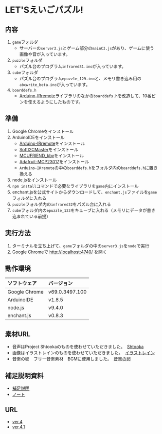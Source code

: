 # LET'Sえいごパズル!

## 内容

1. `game`フォルダ
	- サーバーの`server3.js`とゲーム部分の`mainC3.js`があり、ゲームに使う画像や音が入っています。
2. `puzzle`フォルダ
    - パズル台のプログラム`infrared31.ino`が入っています。
3. `cube`フォルダ
    - パズル台のプログラム`epuzzle_129.ino`と、メモリ書き込み用の`abcwrite_beta.ino`が入っています。
4. `boarddefs.h`
    - [Arduino-IRremote](https://github.com/z3t0/Arduino-IRremote)ライブラリのなかの`boarddefs.h`を改造して、10番ピンを使えるようにしたものです。

## 準備

1. Google Chromeをインストール
2. ArduinoIDEをインストール
    - [Arduino-IRremote](https://github.com/z3t0/Arduino-IRremote)をインストール
    - [SoftI2CMaster](https://github.com/felias-fogg/SoftI2CMaster)をインストール
    - [MCUFRIEND_kbv](https://github.com/prenticedavid/MCUFRIEND_kbv)をインストール
    - [Adafruit-MCP23017](https://github.com/adafruit/Adafruit-MCP23017-Arduino-Library)をインストール
    - `Arduino-IRremote`の中の`boarddefs.h`をフォルダ内の`boarddefs.h`に置き換える
3. node.jsをインストール
4. `npm install`コマンドで必要なライブラリを`game`内にインストール
5. enchant.jsを公式サイトからダウンロードして、`enchant.js`ファイルを`game`フォルダに入れる
6. `puzzle`フォルダ内の`infrared32`をパズル台に入れる
7. `cube`フォルダ内の`epuzzle_133`をキューブに入れる（メモリにデータが書き込まれている前提）

## 実行方法

1. ターミナルを立ち上げて、`game`フォルダの中の`server3.js`を`node`で実行
2. Google Chromeで [http://localhost:4740/](http://localhost:4740/) を開く

## 動作環境

|   ソフトウェア  |  バージョン  |
|:--------------|:---------------|
| Google Chrome | v69.0.3497.100 |
| ArduinoIDE    | v1.8.5         |
| node.js       | v9.4.0         |
| enchant.js    | v0.8.3         |

## 素材URL

- 音声はProject Shtookaのものを使わせていただきました。　[Shtooka](http://swac-collections.org/download.php)
- 画像はイラストレインのものを使わせていただきました。　[イラストレイン](https://illustrain.com/)
- 音楽の卵　フリー音楽素材　BGMに使用しました。　[音楽の卵](http://ontama-m.com/ongaku_kawaii.html)

## 補足説明資料

- [補足説明](https://github.com/shotaro27/LetsEigoPuzzle/blob/master/letseigo.pdf)
- [ノート](https://github.com/shotaro27/LetsEigoPuzzle/blob/master/eigonote.pdf)

## URL

- [ver.4](https://youtu.be/NaKyxNWOZd4)
- [ver.4.1](https://youtu.be/6gHKgkAUkWE)